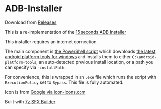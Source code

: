 # ADB-Installer
Download from [Releases](https://github.com/josephsmendoza/ADB-Installer/releases)

This is a re-implementation of the [15 seconds ADB Installer](https://forum.xda-developers.com/showthread.php?t=2588979)

This installer requires an internet connection.

The main component is [the PowerShell script](https://github.com/josephsmendoza/ADB-Installer/blob/master/install.ps1) which downloads [the latest android platform tools for windows](https://dl.google.com/android/repository/platform-tools-latest-windows.zip) and installs them to either `C:\android-platform-tools`, an auto-detected previous install location, or a path you can specify via `-installPath`.

For convenience, this is wrapped in an `.exe` file which runs the script with `ExecutionPolicy` set to `Bypass`. This file is fully automated.

Icon is from [Google via icon-icons.com](https://icon-icons.com/icon/adb/90476)

Built with [7z SFX Builder](https://sourceforge.net/projects/s-zipsfxbuilder)
